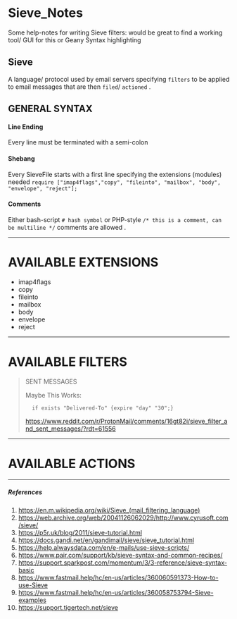 # Sieve_Notes
Some help-notes for writing Sieve filters: would be great to find a working tool/ GUI for this or Geany Syntax highlighting



## Sieve
A language/ protocol used by email servers specifying `filters` to be applied to email messages that are then `filed`/ `actioned` .


## GENERAL SYNTAX

#### Line Ending
Every line must be terminated with a semi-colon 

#### Shebang
Every SieveFile starts with a first line specifying the extensions (modules) needed
 `require ["imap4flags","copy", "fileinto", "mailbox", "body", "envelope", "reject"];` 

#### Comments
Either bash-script `# hash symbol` or PHP-style `/* this is a comment, can be multiline */` comments are allowed .


------

# AVAILABLE EXTENSIONS 

* imap4flags
* copy
* fileinto
* mailbox
* body
* envelope
* reject

------

# AVAILABLE FILTERS

> SENT MESSAGES
> 
> Maybe This Works:
>
>       if exists "Delivered-To" {expire "day" "30";}
>
> https://www.reddit.com/r/ProtonMail/comments/16gt82i/sieve_filter_and_sent_messages/?rdt=61556


------

# AVAILABLE ACTIONS 

-----------------------------

##### References
1. https://en.m.wikipedia.org/wiki/Sieve_(mail_filtering_language)
2. https://web.archive.org/web/20041126062029/http://www.cyrusoft.com/sieve/
3. https://p5r.uk/blog/2011/sieve-tutorial.html
4. https://docs.gandi.net/en/gandimail/sieve/sieve_tutorial.html
5. https://help.alwaysdata.com/en/e-mails/use-sieve-scripts/
6. https://www.pair.com/support/kb/sieve-syntax-and-common-recipes/
7. https://support.sparkpost.com/momentum/3/3-reference/sieve-syntax-basic
8. https://www.fastmail.help/hc/en-us/articles/360060591373-How-to-use-Sieve
9. https://www.fastmail.help/hc/en-us/articles/360058753794-Sieve-examples
10. https://support.tigertech.net/sieve

